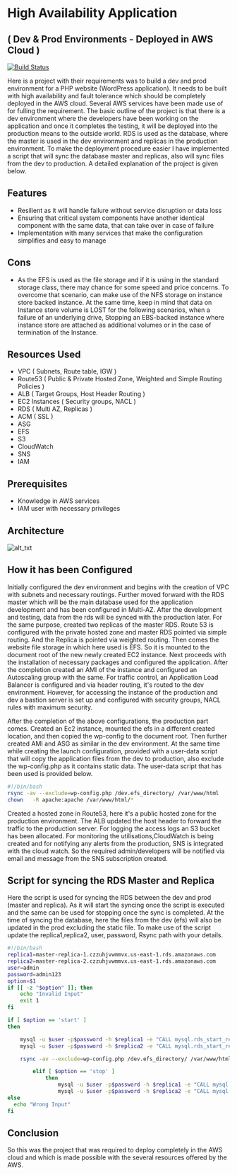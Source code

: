 # High Availability Application
## ( Dev & Prod Environments - Deployed in AWS Cloud )


[![Build Status](https://travis-ci.org/joemccann/dillinger.svg?branch=master)](https://travis-ci.org/joemccann/dillinger)

Here is a project with their requirements was to build a dev and prod environment for a PHP website (WordPress application). It needs to be built with high availability and fault tolerance which should be completely deployed in the AWS cloud. Several AWS services have been made use of for fulling the requirement. 
The basic outline of the project is that there is a dev environment where the developers have been working on the application and once it completes the testing, it will be deployed into the production means to the outside world. RDS is used as the database, where the master is used in the dev environment and replicas in the production environment. To make the deployment procedure easier I have implemented a script that will sync the database master and replicas,  also will sync files from the dev to production.  A detailed explanation of the project is given below. 


## Features

- Resilient as it will handle failure without service disruption or data loss
- Ensuring that critical system components have another identical component with the same data, that can take over in case of failure
- Implementation with many services that make the configuration simplifies and easy to manage

## Cons

- As the EFS is used as the file storage and if it is using in the standard storage class, there may chance for some speed and price concerns. To overcome that scenario, can make use of the NFS storage on instance store backed instance. At the same time, keep in mind that data on Instance store volume is LOST for the following scenarios,  when a failure of an underlying drive, Stopping an EBS-backed instance where instance store are attached as additional volumes or in the case of termination of the Instance.

## Resources Used

- VPC ( Subnets, Route table, IGW )
- Route53 ( Public & Private Hosted Zone, Weighted and Simple Routing Policies )
- ALB ( Target Groups, Host Header Routing )
- EC2 Instances ( Security groups, NACL )
- RDS ( Multi AZ, Replicas )
- ACM ( SSL )
- ASG 
- EFS
- S3
- CloudWatch
- SNS
- IAM

## Prerequisites
- Knowledge in AWS services 
- IAM user with necessary privileges

## Architecture
![
alt_txt
](https://i.ibb.co/jfjLF2S/rds-6.jpg)

## How it has been Configured

Initially configured the dev environment and begins with the creation of VPC with subnets and necessary routings. Further moved forward with the RDS master which will be the main database used for the application development and has been configured in Multi-AZ. After the development and testing, data from the rds will be synced with the production later. For the same purpose, created two replicas of the master RDS. Route 53 is configured with the private hosted zone and master RDS pointed via simple routing. And the Replica is pointed via weighted routing. Then comes the website file storage in which here used is EFS. So it is mounted to the document root of the new newly created EC2 instance. Next proceeds with the installation of necessary packages and configured the application. After the completion created an AMI of the instance and configured an Autoscaling group with the same. For traffic control, an Application Load Balancer is configured and via header routing, it's routed to the dev environment. However, for accessing the instance of the production and dev a bastion server is set up and configured with security groups, NACL rules with maximum security.

After the completion of the above configurations, the production part comes. Created an Ec2 instance, mounted the efs in a different created location, and then copied the wp-config to the document root.
Then further created AMI and ASG as similar in the dev environment. At the same time while creating the launch configuration, provided with a user-data script that will copy the application files from the dev to production, also exclude the wp-config.php as it contains static data. The user-data script that has been used is provided below.
```sh
#!/bin/bash
rsync -av --exclude=wp-config.php /dev.efs_directory/ /var/www/html
chown   -R apache:apache /var/www/html/*
```
Created a hosted zone in Route53, here it's a public hosted zone for the production environment. The ALB updated the host header to forward the traffic to the production server. For logging the access logs an S3 bucket has been allocated. For monitoring the utilisations,CloudWatch is being created and for notifying any alerts from the production, SNS is integrated with the cloud watch. So the required admin/developers will be notified via email and message from the SNS subscription created. 


## Script for syncing the RDS Master and Replica

Here the script is used for syncing the RDS between the dev and prod (master and replica). As it will start the syncing once the script is executed and the same can be used for stopping once the sync is completed. At the time of syncing the database, here the files from the dev (efs) will also be updated in the prod excluding the static file.
To make use of the script update the replica1,replica2, user, password, Rsync path with your details.

```sh
#!/bin/bash
replica1=master-replica-1.czzuhjvwmmvx.us-east-1.rds.amazonaws.com
replica2=master-replica-2.czzuhjvwmmvx.us-east-1.rds.amazonaws.com
user=admin
password=admin123
option=$1
if [[ -z "$option" ]]; then
    echo "Invalid Input"
    exit 1
fi

if [ $option == 'start' ]
then

    mysql -u $user -p$password -h $replica1 -e "CALL mysql.rds_start_replication;"
    mysql -u $user -p$password -h $replica2 -e "CALL mysql.rds_start_replication;"

    rsync -av --exclude=wp-config.php /dev.efs_directory/ /var/www/html/

        elif [ $option == 'stop' ]
            then
                mysql -u $user -p$password -h $replica1 -e "CALL mysql.rds_stop_replication;"
                mysql -u $user -p$password -h $replica2 -e "CALL mysql.rds_stop_replication;"
else                                                                                                    
  echo "Wrong Input"
fi
```

## Conclusion

So this was the project that was required to deploy completely in the AWS cloud and which is made possible with the several resources offered by the AWS.  
